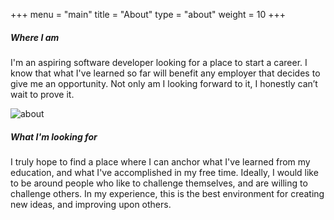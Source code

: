 +++
menu = "main"
title = "About"
type = "about"
weight = 10
+++
##### **Where I am**
I'm an aspiring software developer looking for a place to start a career. I know that what I've learned so far will benefit any employer that decides to give me an opportunity. Not only am I looking forward to it, I honestly can’t wait to prove it.

![about](../images/mac.jpg)

<!-- ##### **What I need**
A chance to be molded into what someone is looking for.  I've learned all of these things, I want to put them to use for a purpose.  Otherwise, this seems to end up in an ever-expanding reality of becoming a jack-of-all-trades, which isn't exactly what I'm seeking.  I'm aware that there's value in knowing much about many things, but I really want to hone in my skills at this point. -->

##### **What I'm looking for**
I truly hope to find a place where I can anchor what I've learned from my education, and what I've accomplished in my free time.  Ideally, I would like to be around people who like to challenge themselves, and are willing to challenge others. In my experience, this is the best environment for creating new ideas, and improving upon others.